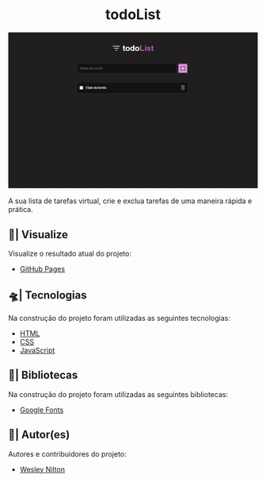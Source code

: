 <h1 align="center">todoList</h1>

![Visão Geral](assets/img/todolist.jpg)

A sua lista de tarefas virtual, crie e exclua tarefas de uma maneira rápida e prática.

## 🔎| Visualize
Visualize o resultado atual do projeto:

- [GitHub Pages](https://wesley-nilton.github.io/todolist/)

## 🛸| Tecnologias
Na construção do projeto foram utilizadas as seguintes tecnologias:

- [HTML](https://developer.mozilla.org/pt-BR/docs/Web/HTML)
- [CSS](https://developer.mozilla.org/pt-BR/docs/Web/CSS)
- [JavaScript](https://developer.mozilla.org/pt-BR/docs/Web/JavaScript)

## 🎯| Bibliotecas
Na construção do projeto foram utilizadas as seguintes bibliotecas:

- [Google Fonts](https://fonts.google.com/)

## 👥| Autor(es)
Autores e contribuidores do projeto:

- [Wesley Nilton](https://github.com/Wesley-Nilton)